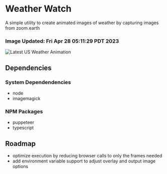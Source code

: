 # Weather Watch

A simple utility to create animated images of weather by capturing images from zoom.earth

### Image Updated: Fri Apr 28 05:11:29 PDT 2023

![Latest US Weather Animation](animations/2023-04-28.webp)

## Dependencies
### System Dependendencies
* node
* imagemagick
### NPM Packages
* puppeteer
* typescript

## Roadmap
* optimize execution by reducing browser calls to only the frames needed
* add environment variable support to adjust overlay and output image options
